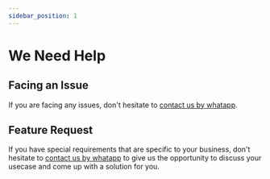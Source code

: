 ```yaml
---
sidebar_position: 1
---
```


# We Need Help

## Facing an Issue

If you are facing any issues, don't hesitate to [contact us by whatapp](https://wa.me/+33753560667).

## Feature Request

If you have special requirements that are specific to your business, don't hesitate to [contact us by whatapp](https://wa.me/+33753560667) to give us the opportunity to discuss your usecase and come up with a solution for you.